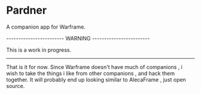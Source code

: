# Pardner
A companion app for Warframe.

 
------------------------ WARNING ------------------------

This is a work in progress.

-------------------------------------------------------------

That is it for now.
Since Warframe doesn't have much of companions , i wish to take the things i like from other companions , and hack them together.
It will probably end up looking similar to AlecaFrame , just open source. 

